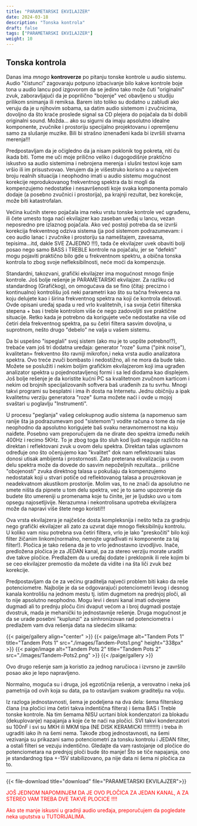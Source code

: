 ```yaml
---
title: "PARAMETARSKI EKVILAJZER"
date: 2024-03-18
description: "Tonska kontrola"
draft: false
tags: ["PARAMETARSKI EKVILAJZER"]
weight: 10
---
```

## Tonska kontrola

Danas ima *mnogo* **kontroverze** po pitanju tonske kontrole u audio sistemu. Audio "čistunci" zagovaraju potpuno izbacivanje bilo kakve kontrole boje tona u audio lancu pod izgovorom da se jedino tako može čuti "originalni" zvuk, zaboravljajući da je poprilično "bojenje" već obavljeno u studiju prilikom snimanja ili remiksa. Barem isto toliko su dodatno u zabludi ako veruju da je u njihovim sobama, sa datim audio sistemom i zvučnicima, dovoljno da što kraće proslede signal sa CD plejera do pojačala da bi dobili originalni sound. Možda... ako su sigurni da imaju apsolutno idealne komponente, zvučnike i prostoriju specijalno projektovanu i opremljenu samo za slušanje muzike. Bili bi strašno iznenađeni kada bi izvršili stvarna merenja!!!

Predpostavljam da je očigledno da ja nisam poklonik tog pokreta, niti ču ikada biti. Tome me uči moje prilično veliko i dugogodišnje praktično iskustvo sa audio sistemima i nebrojena merenja i slušni testovi koje sam vršio ili im prisustvovao. Verujem da je višestruko korisno a u najvećem broju realnih situacija i neophodno imati u audio sistemu mogućnost korekcije reprodukovanog frekventnog spektra da bi mogli da kompenzujemo nedostatke i nesavršenosti koje svaka komponenta pomalo dodaje (a posebno zvučnici i prostorija), pa krajnji rezultat, bez korekcije, može biti katastrofalan.

Većina kućnih stereo pojačala ima neku vrstu tonske kontrole već ugrađenu, ili čete umesto toga naći ekvilajzer kao zaseban uređaj u lancu, vezan neposredno pre izlaznog pojačala. Ako već postoji potreba da se izvrši korekcija frekventnog odziva sistema (ja pod sistemom podrazumevam: i ceo audio lanac i zvučnike i prostoriju sa nameštajem, zavesama, tepisima...itd, dakle SVE ZAJEDNO !!!), tada če ekvilajzer uvek obaviti bolji posao nego samo BASS i TREBLE kontrole na pojačalu, jer se "defekti" mogu pojaviti praktično bilo gde u frekventnom spektru, a obična tonska kontrola to zbog svoje nefleksibilnosti, neće moći da kompenzuje.

Standardni, takozvani, grafički ekvilajzer ima mogućnost mnogo finije kontrole. Još bolje rešenje je PARAMETARSKI ekvilajzer. Za razliku od standardnog (Grafičkog), on omogućava da se fino (čitaj: precizno i kontinualno) kontrolišu još neki parametri kao što su tačna frekvenca na koju delujete kao i širina frekventnog spektra na koji će kontrola delovati. Ovde opisani uređaj spada u red vrlo kvalitetnih, i sa svoja četiri filterska stepena + bas i treble kontrolom više će nego zadovoljiti sve praktične situacije. Retko kada je potrebno da korigujete veče nedostatke na više od četiri dela frekventnog spektra, pa su četiri filtera sasvim dovoljna, u suprotnom, nešto drugo "debelo" ne valja u vašem sistemu.

Da bi uspešno "ispeglali" svoj sistem (ako mu je to uopšte potrebno!?), trebaće vam još tri dodatna uređaja: generator "roze" šuma ("pink noise"), kvalitetan= frekventno što ravniji mikrofon,i neka vrsta audio analizatora spektra. Ovo treće zvuči bombasto i nedostižno, ali ne mora da bude tako. Možete se poslužiti i nekim boljim grafičkim ekvilajzerom koji ima ugrađen analizator spektra u pojednostavljenoj formi i sa led diodama kao displejem. Još bolje rešenje je da koristite kućni PC sa kvalitetnom zvučnom karticom i nekim od brojnih specijalizovanih softvera baš urađenih za tu svrhu. Mnogi takvi programi su besplatni i ima ih dosta na Internetu. Jednu običniju a ipak kvalitetnu verziju generatora "roze" šuma možete naći i ovde u mojoj svaštari u poglavlju "Instrumenti".

U procesu "peglanja" vašeg celokupnog audio sistema (a napomenuo sam ranije šta ja podrazumevam pod "sistemom") vodite računa o tome da nije neophodno da apsolutno korigujete baš svaku neravnomernost na koju naiđete. Posebno vam preporučujem da ne dirate deo spektra između nekih 400Hz i recimo 5KHz. To je zbog toga što sluh kod ljudi reaguje različito na direktan i reflektovani zvuk u ovom delu spektra. Direktan talas uglavnom određuje ono što očenjujemo kao "kvalitet" dok nam reflektovani talas donosi utisak ambijenta i prostornosti. Zato preterana ekvalizacija u ovom delu spektra može da dovede do sasvim nepoželjnih rezultata... prilične "obojenosti" zvuka direktnog talasa u pokušaju da kompenzujemo nedostatak koji u stvari potiče od reflektovanog talasa a prouzrokovan je neadekvatnom akustikom prostorije. Molim vas, to ne znači da apsolutno ne smete ništa da pipnete u tom delu spektra, već je to samo upozorenje da budete što umereniji u promenama koje tu činite, jer je ljudsko uvo u tom opsegu najosetljivije. Nerazumna i nekontrolisana upotreba ekvilajzera može da napravi više štete nego koristi!!!

Ova vrsta ekvilajzera je najčešće dosta kompleksnija i nešto teža za gradnju nego grafički ekvilajzer ali zato za uzvrat daje mnogo fleksibilniju kontrolu. U koliko vam nisu potrebna sva četiri filtera, vrlo je lako "preskočiti" bilo koji filter žičanim linkom(normalno, nemojte ugrađivati ni komponente za taj filter!). Pločica je tako rešena da je to vrlo jednostavno izvodljivo. Inače, predložena pločica je za JEDAN kanal, pa za stereo verziju morate uraditi dve takve pločice. Predlažem da u uređaj dodate i preklopnik ili rele kojim bi se ceo ekvilajzer premostio da možete da vidite i na šta liči zvuk bez korekcije.

Predpostavljam da će za većinu graditelja najveći problem biti kako da reše potenciometre. Najbolje je da se odgovarajući potenciometri levog i desnog kanala kontrolišu na jednom mestu tj. istim dugmetom na prednjoj ploči, ali to nije apsolutno neophodno. Mogu levi i desni kanal imati odvojene dugmadi ali to prednju ploču čini dvaput većom a i broj dugmadi postaje dvostruk, mada je mehanički to jednostavnije rešenje. Druga mogućnost je da se urade posebni "kuplunzi" za sinhronizovan rad potenciometra i predlažem vam dva rešenja data na sledećim slikama:

{{< paige/gallery align="center" >}}
{{< paige/image alt="Tandem Pots 1" title="Tandem Pots 1" src="./images/Tandem-Pots1.png" height="338px" >}}
{{< paige/image alt="Tandem Pots 2" title="Tandem Pots 2" src="./images/Tandem-Pots2.png" >}}
{{< /paige/gallery >}}

Ovo drugo rešenje sam ja koristio za jednog naručioca i izvrsno je završilo posao ako je lepo napravljeno.

Normalno, moguća su i druga, još egzotičnija rešenja, a verovatno i neka još pametnija od ovih koja su data, pa to ostavljam svakom graditelju na volju.

Iz razloga jednostavnosti, šema je podeljena na dva dela: šema filterskog člana (na pločici ima četiri takva indentična filtera) i šema BAS i Treble tonske kontrole. Na tim šemama NISU ucrtani blok kondenzatori za blokadu (dekuplovanje) napajanja a koje će te naći na pločici. SVI takvi kondenzatori su 100nF i svi su MKH ili MKM tipa (NE DISK KERAMICKI !!!!!!!!!!) i treba ih ugraditi iako ih na šemi nema. Takođe zbog jednostavnosti, na šemi vezivanja su prikazani samo potenciometri za tonsku kontrolu i JEDAN filter, a ostali filteri se vezuju indentično. Gledajte da vam rastojanje od pločice do potenciometara na prednjoj ploči bude što manje! Što se tiče napajanja, ono je standardnog tipa +-15V stabilizovano, pa nije data ni šema ni pločica za to.
<hr>

{{< file-download title="download" file="PARAMETARSKI EKVILAJZER">}}

<p style="color: red;" class="text-center">JOŠ JEDNOM NAPOMINJEM DA JE OVO PLOČICA ZA JEDAN KANAL, A ZA STEREO VAM TREBA DVE TAKVE PLOCICE !!!!</p>

<p style="color: red;" class="text-center">Ako ste manje iskusni u gradnji audio uređaja, preporučujem da pogledate neka uputstva u TUTORIJALIMA.</p>

